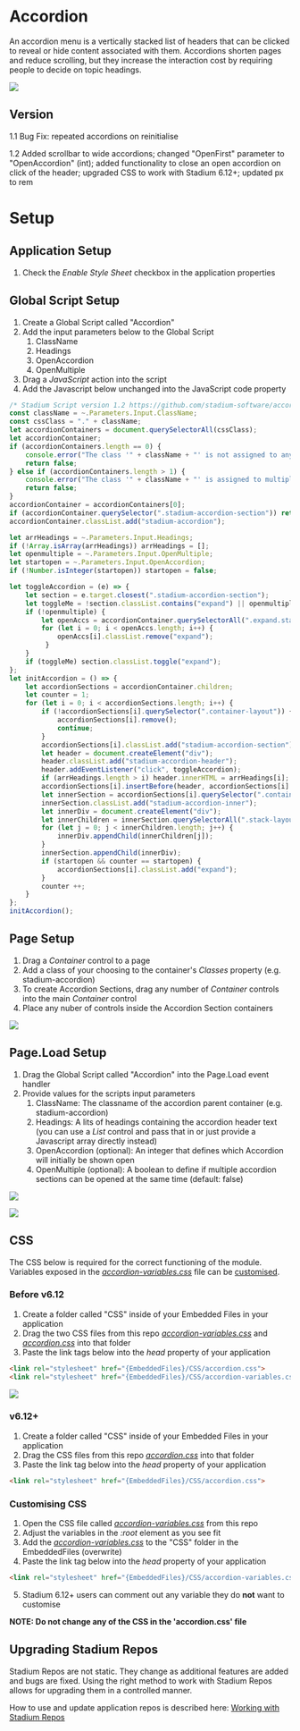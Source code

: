 # Accordion

An accordion menu is a vertically stacked list of headers that can be clicked to reveal or hide content associated with them. Accordions shorten pages and reduce scrolling, but they increase the interaction cost by requiring people to decide on topic headings.

![](images/view.gif)

## Version 
1.1 Bug Fix: repeated accordions on reinitialise

1.2 Added scrollbar to wide accordions; changed "OpenFirst" parameter to "OpenAccordion" (int); added functionality to close an open accordion on click of the header; upgraded CSS to work with Stadium 6.12+; updated px to rem

# Setup

## Application Setup
1. Check the *Enable Style Sheet* checkbox in the application properties

## Global Script Setup
1. Create a Global Script called "Accordion"
2. Add the input parameters below to the Global Script
   1. ClassName
   2. Headings
   3. OpenAccordion
   4. OpenMultiple
3. Drag a *JavaScript* action into the script
4. Add the Javascript below unchanged into the JavaScript code property
```javascript
/* Stadium Script version 1.2 https://github.com/stadium-software/accordion */
const className = ~.Parameters.Input.ClassName;
const cssClass = "." + className;
let accordionContainers = document.querySelectorAll(cssClass);
let accordionContainer;
if (accordionContainers.length == 0) {
    console.error("The class '" + className + "' is not assigned to any Container control");
    return false;
} else if (accordionContainers.length > 1) {
    console.error("The class '" + className + "' is assigned to multiple controls. Each accordion must have a unique classname");
    return false;
}
accordionContainer = accordionContainers[0];
if (accordionContainer.querySelector(".stadium-accordion-section")) return false;
accordionContainer.classList.add("stadium-accordion");

let arrHeadings = ~.Parameters.Input.Headings;
if (!Array.isArray(arrHeadings)) arrHeadings = [];
let openmultiple = ~.Parameters.Input.OpenMultiple;
let startopen = ~.Parameters.Input.OpenAccordion;
if (!Number.isInteger(startopen)) startopen = false;

let toggleAccordion = (e) => {
    let section = e.target.closest(".stadium-accordion-section");
    let toggleMe = !section.classList.contains("expand") || openmultiple;
    if (!openmultiple) { 
        let openAccs = accordionContainer.querySelectorAll(".expand.stadium-accordion-section");
        for (let i = 0; i < openAccs.length; i++) {
            openAccs[i].classList.remove("expand");
         }
    }
    if (toggleMe) section.classList.toggle("expand");
};
let initAccordion = () => {
    let accordionSections = accordionContainer.children;
    let counter = 1;
    for (let i = 0; i < accordionSections.length; i++) {
        if (!accordionSections[i].querySelector(".container-layout")) { 
            accordionSections[i].remove();
            continue;
        }
        accordionSections[i].classList.add("stadium-accordion-section");
        let header = document.createElement("div");
        header.classList.add("stadium-accordion-header");
        header.addEventListener("click", toggleAccordion);
        if (arrHeadings.length > i) header.innerHTML = arrHeadings[i];
        accordionSections[i].insertBefore(header, accordionSections[i].firstChild);
        let innerSection = accordionSections[i].querySelector(".container-layout");
        innerSection.classList.add("stadium-accordion-inner");
        let innerDiv = document.createElement("div");
        let innerChildren = innerSection.querySelectorAll(".stack-layout-container");
        for (let j = 0; j < innerChildren.length; j++) {
            innerDiv.appendChild(innerChildren[j]);
        }
        innerSection.appendChild(innerDiv);
        if (startopen && counter == startopen) { 
            accordionSections[i].classList.add("expand");
        }
        counter ++;
    }
};
initAccordion();
```

## Page Setup
1. Drag a *Container* control to a page
2. Add a class of your choosing to the container's *Classes* property (e.g. stadium-accordion)
3. To create Accordion Sections, drag any number of *Container* controls into the main *Container* control
4. Place any nuber of controls inside the Accordion Section containers

![](images/Page-Layout.png)

## Page.Load Setup
1. Drag the Global Script called "Accordion" into the Page.Load event handler
2. Provide values for the scripts input parameters
   1. ClassName: The classname of the accordion parent container (e.g. stadium-accordion)
   2. Headings: A lits of headings containing the accordion header text (you can use a *List* control and pass that in or just provide a Javascript array directly instead)
   3. OpenAccordion (optional): An integer that defines which Accordion will initially be shown open
   4. OpenMultiple (optional): A boolean to define if multiple accordion sections can be opened at the same time (default: false)

![](images/Headings-List.png)

![](images/Script-Inputs.png)

## CSS
The CSS below is required for the correct functioning of the module. Variables exposed in the [*accordion-variables.css*](accordion-variables.css) file can be [customised](#customising-css).

### Before v6.12
1. Create a folder called "CSS" inside of your Embedded Files in your application
2. Drag the two CSS files from this repo [*accordion-variables.css*](accordion-variables.css) and [*accordion.css*](accordion.css) into that folder
3. Paste the link tags below into the *head* property of your application
```html
<link rel="stylesheet" href="{EmbeddedFiles}/CSS/accordion.css">
<link rel="stylesheet" href="{EmbeddedFiles}/CSS/accordion-variables.css">
``` 

![](images/ApplicationHeadProp.png)

### v6.12+
1. Create a folder called "CSS" inside of your Embedded Files in your application
2. Drag the CSS files from this repo [*accordion.css*](accordion.css) into that folder
3. Paste the link tag below into the *head* property of your application
```html
<link rel="stylesheet" href="{EmbeddedFiles}/CSS/accordion.css">
``` 

### Customising CSS
1. Open the CSS file called [*accordion-variables.css*](accordion-variables.css) from this repo
2. Adjust the variables in the *:root* element as you see fit
3. Add the [*accordion-variables.css*](accordion-variables.css) to the "CSS" folder in the EmbeddedFiles (overwrite)
4. Paste the link tag below into the *head* property of your application
```html
<link rel="stylesheet" href="{EmbeddedFiles}/CSS/accordion-variables.css">
``` 
5. Stadium 6.12+ users can comment out any variable they do **not** want to customise

**NOTE: Do not change any of the CSS in the 'accordion.css' file**

## Upgrading Stadium Repos
Stadium Repos are not static. They change as additional features are added and bugs are fixed. Using the right method to work with Stadium Repos allows for upgrading them in a controlled manner. 

How to use and update application repos is described here: [Working with Stadium Repos](https://github.com/stadium-software/samples-upgrading)